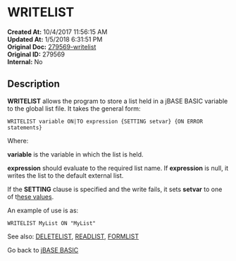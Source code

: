 # WRITELIST

**Created At:** 10/4/2017 11:56:15 AM  
**Updated At:** 1/5/2018 6:31:51 PM  
**Original Doc:** [279569-writelist](https://docs.jbase.com/36868-jbase-basic/279569-writelist)  
**Original ID:** 279569  
**Internal:** No  

## Description

**WRITELIST** allows the program to store a list held in a jBASE BASIC variable to the global list file. It takes the general form:

```
WRITELIST variable ON|TO expression {SETTING setvar} {ON ERROR statements}
```

Where:

**variable** is the variable in which the list is held.

**expression** should evaluate to the required list name. If **expression** is null, it writes the list to the default external list.

If the **SETTING** clause is specified and the write fails, it sets **setvar** to one of t[hese values](./../incremental-file-errors).

An example of use is as:

```
WRITELIST MyList ON "MyList"
```

See also: [DELETELIST](./../deletelist), [READLIST](./../readnext), [FORMLIST](./../formlist)

Go back to [jBASE BASIC](./../README.md)
